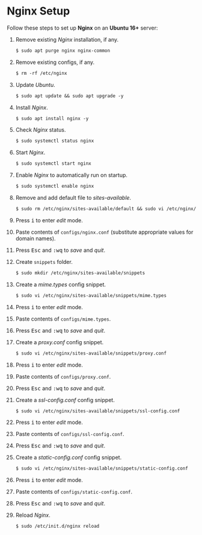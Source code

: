 # Nginx Setup

Follow these steps to set up **Nginx** on an **Ubuntu 16+** server:

1. Remove existing *Nginx* installation, if any.
      ```diff
      $ sudo apt purge nginx nginx-common
      ```

2. Remove existing configs, if any.
      ```diff
      $ rm -rf /etc/nginx
      ```

3. Update *Ubuntu*.
      ```diff
      $ sudo apt update && sudo apt upgrade -y
      ```

4. Install *Nginx*.
      ```diff
      $ sudo apt install nginx -y
      ```

5. Check *Nginx* status.
      ```diff
      $ sudo systemctl status nginx
      ```

6. Start *Nginx*.
      ```diff
      $ sudo systemctl start nginx
      ```

7. Enable *Nginx* to automatically run on startup.
      ```diff
      $ sudo systemctl enable nginx
      ```

8. Remove and add default file to *sites-available*.
      ```diff
      $ sudo rm /etc/nginx/sites-available/default && sudo vi /etc/nginx/sites-available/default
      ```

9. Press <kbd>i</kbd> to enter *edit* mode.

10. Paste contents of `configs/nginx.conf` (substitute appropriate values for domain names).

11. Press <kbd>Esc</kbd> and <kbd>:</kbd><kbd>w</kbd><kbd>q</kbd> to *save* and *quit*.

12. Create `snippets` folder.
      ```diff
      $ sudo mkdir /etc/nginx/sites-available/snippets
      ```

13. Create a *mime.types* config snippet.
      ```diff
      $ sudo vi /etc/nginx/sites-available/snippets/mime.types
      ```

14. Press <kbd>i</kbd> to enter *edit* mode.

15. Paste contents of `configs/mime.types`.

16. Press <kbd>Esc</kbd> and <kbd>:</kbd><kbd>w</kbd><kbd>q</kbd> to *save* and *quit*.

17. Create a *proxy.conf* config snippet.
      ```diff
      $ sudo vi /etc/nginx/sites-available/snippets/proxy.conf
      ```

18. Press <kbd>i</kbd> to enter *edit* mode.

19. Paste contents of `configs/proxy.conf`.

20. Press <kbd>Esc</kbd> and <kbd>:</kbd><kbd>w</kbd><kbd>q</kbd> to *save* and *quit*.

21. Create a *ssl-config.conf* config snippet.
      ```diff
      $ sudo vi /etc/nginx/sites-available/snippets/ssl-config.conf
      ```

22. Press <kbd>i</kbd> to enter *edit* mode.

23. Paste contents of `configs/ssl-config.conf`.

24. Press <kbd>Esc</kbd> and <kbd>:</kbd><kbd>w</kbd><kbd>q</kbd> to *save* and *quit*.

25. Create a *static-config.conf* config snippet.
      ```diff
      $ sudo vi /etc/nginx/sites-available/snippets/static-config.conf
      ```

26. Press <kbd>i</kbd> to enter *edit* mode.

27. Paste contents of `configs/static-config.conf`.

28. Press <kbd>Esc</kbd> and <kbd>:</kbd><kbd>w</kbd><kbd>q</kbd> to *save* and *quit*.

29. Reload *Nginx*.
      ```diff
      $ sudo /etc/init.d/nginx reload
      ```
